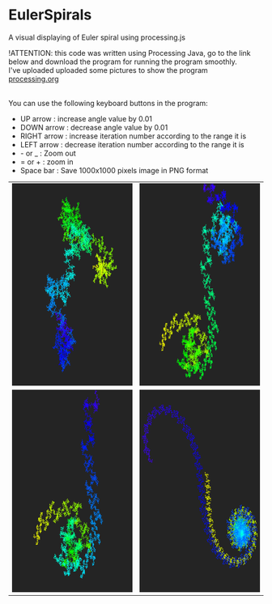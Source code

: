 # EulerSpirals
A visual displaying of Euler spiral using processing.js
<p>!ATTENTION: this code was written using Processing Java, go to the link below and download the program for running the program smoothly.</br>I've uploaded uploaded some pictures to show the program
<br><a href="processing.org">processing.org</a></p>
<p>
<br>
You can use the following keyboard buttons in the program:
  <ul>
<li>UP arrow : increase angle value by 0.01</li>
<li>DOWN arrow : decrease angle value by 0.01</li>
<li>RIGHT arrow : increase iteration number according to the range it is</li>
<li>LEFT arrow : decrease iteration number according to the range it is</li>
<li>- or _ : Zoom out</li>
<li>= or + : zoom in</li>
<li>Space bar : Save 1000x1000 pixels image in PNG format</li>
    </ul>
</p>
<table>
  <tr>
    <td><img src="EulerSpiral_number1000000_angle=0.69_length=0.6.png" alt="iteration=1000000 angle=0.69 length=0.6" width="400" height="400"></td>
    <td><img src="EulerSpiral_number1100000_angle=-0.87_length=0.6.png" alt="iteration=1100000 angle=-0.87 length=0.6" width="400" height="400"></td>
  </tr>
  <tr>
    <td><img src="EulerSpiral_number600000_angle=-0.87_length=0.7.png" alt="iteration=600000 angle=-0.87 length=0.7" width="400" height="400"></td>
    <td><img src="EulerSpiral_number800000_angle=1.13_length=0.9.png" alt="iteration=800000 angle=1.13 length=0.9" width="400" height="400"></td>
  </tr>
</table>
